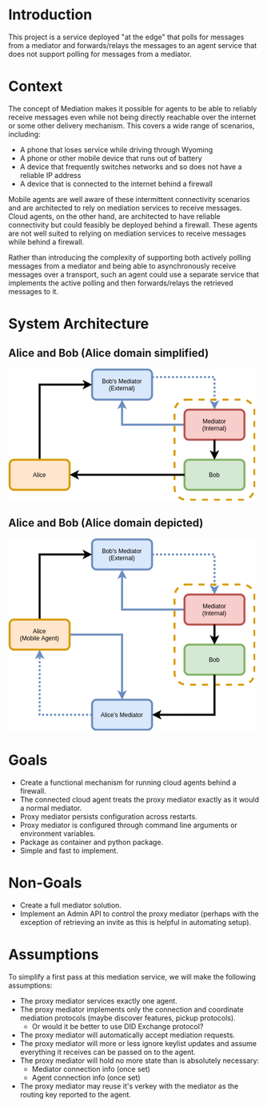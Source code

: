 # Introduction

This project is a service deployed "at the edge" that polls for messages from a
mediator and forwards/relays the messages to an agent service that does not
support polling for messages from a mediator.

# Context

The concept of Mediation makes it possible for agents to be able to reliably
receive messages even while not being directly reachable over the internet or
some other delivery mechanism. This covers a wide range of scenarios, including:

- A phone that loses service while driving through Wyoming
- A phone or other mobile device that runs out of battery
- A device that frequently switches networks and so does not have a reliable IP
  address
- A device that is connected to the internet behind a firewall

Mobile agents are well aware of these intermittent connectivity scenarios and
are architected to rely on mediation services to receive messages. Cloud agents,
on the other hand, are architected to have reliable connectivity but could
feasibly be deployed behind a firewall. These agents are not well suited to
relying on mediation services to receive messages while behind a firewall.

Rather than introducing the complexity of supporting both actively polling
messages from a mediator and being able to asynchronously receive messages over
a transport, such an agent could use a separate service that implements the
active polling and then forwards/relays the retrieved messages to it.

# System Architecture

## Alice and Bob (Alice domain simplified)

![](assets/proxy-mediator-0.png)

## Alice and Bob (Alice domain depicted)

![](assets/proxy-mediator-1.png)

# Goals 

- Create a functional mechanism for running cloud agents behind a firewall.
- The connected cloud agent treats the proxy mediator exactly as it would a
  normal mediator.
- Proxy mediator persists configuration across restarts.
- Proxy mediator is configured through command line arguments or environment
  variables.
- Package as container and python package.
- Simple and fast to implement.

# Non-Goals

- Create a full mediator solution.
- Implement an Admin API to control the proxy mediator (perhaps with the
  exception of retrieving an invite as this is helpful in automating setup).

# Assumptions

To simplify a first pass at this mediation service, we will make the following
assumptions:

- The proxy mediator services exactly one agent.
- The proxy mediator implements only the connection and coordinate mediation
  protocols (maybe discover features, pickup protocols).
    - Or would it be better to use DID Exchange protocol?
- The proxy mediator will automatically accept mediation requests.
- The proxy mediator will more or less ignore keylist updates and assume
  everything it receives can be passed on to the agent.
- The proxy mediator will hold no more state than is absolutely necessary:
    - Mediator connection info (once set)
    - Agent connection info (once set)
- The proxy mediator may reuse it's verkey with the mediator as the routing key
  reported to the agent.
